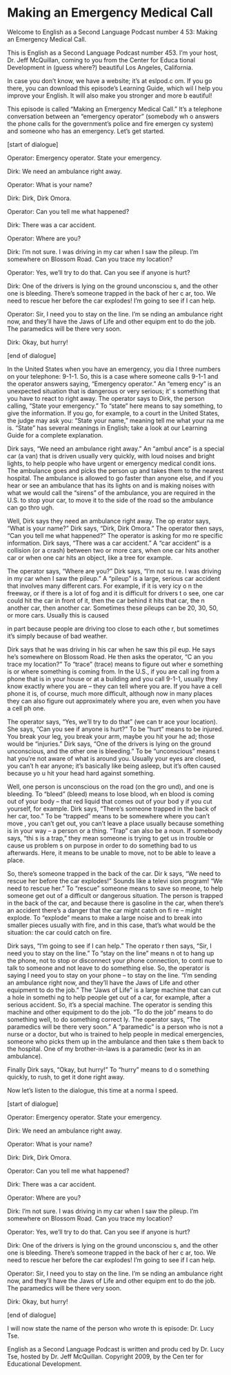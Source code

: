 # Making an Emergency Medical Call

Welcome to English as a Second Language Podcast number 4 53: Making an Emergency Medical Call.

This is English as a Second Language Podcast number 453.  I’m your host, Dr. Jeff McQuillan, coming to you from the Center for Educa tional Development in (guess where?) beautiful Los Angeles, California.

In case you don’t know, we have a website; it’s at eslpod.c om.  If you go there, you can download this episode’s Learning Guide, which wil l help you improve your English.  It will also make you stronger and more b eautiful!

This episode is called “Making an Emergency Medical Call.”  It’s a telephone conversation between an “emergency operator” (somebody wh o answers the phone calls for the government’s police and fire emergen cy system) and someone who has an emergency.  Let’s get started.

[start of dialogue]

Operator:  Emergency operator.  State your emergency.

Dirk:  We need an ambulance right away.

Operator:  What is your name?

Dirk:  Dirk, Dirk Omora.

Operator:  Can you tell me what happened?

Dirk:  There was a car accident.

Operator:  Where are you?

Dirk:  I’m not sure.  I was driving in my car when I saw the pileup.  I’m somewhere on Blossom Road.  Can you trace my location?

Operator:  Yes, we’ll try to do that.  Can you see if  anyone is hurt?

Dirk:  One of the drivers is lying on the ground unconsciou s, and the other one is bleeding.  There’s someone trapped in the back of her c ar, too.  We need to rescue her before the car explodes!  I’m going to see if  I can help.

 Operator:  Sir, I need you to stay on the line.  I’m se nding an ambulance right now, and they’ll have the Jaws of Life and other equipm ent to do the job.  The paramedics will be there very soon.

Dirk:  Okay, but hurry!

[end of dialogue]

In the United States when you have an emergency, you dia l three numbers on your telephone: 9-1-1.  So, this is a case where someone calls 9-1-1 and the operator answers saying, “Emergency operator.”  An “emerg ency” is an unexpected situation that is dangerous or very serious; it’ s something that you have to react to right away.  The operator says to Dirk, the person calling, “State your emergency.”  To “state” here means to say something, to give the information.  If you go, for example, to a court in the United States, the judge may ask you: “State your name,” meaning tell me what your na me is.  “State” has several meanings in English; take a look at our Learning Guide for a complete explanation.

Dirk says, “We need an ambulance right away.”  An “ambul ance” is a special car (a van) that is driven usually very quickly, with loud noises and bright lights, to help people who have urgent or emergency medical condit ions.  The ambulance goes and picks the person up and takes them to the nearest hospital.  The ambulance is allowed to go faster than anyone else, and if you hear or see an ambulance that has its lights on and is making noises with what we would call the “sirens” of the ambulance, you are required in the U.S.  to stop your car, to move it to the side of the road so the ambulance can go thro ugh.

Well, Dirk says they need an ambulance right away.  The op erator says, “What is your name?”  Dirk says, “Dirk, Dirk Omora.”  The operator then says, “Can you tell me what happened?”  The operator is asking for mo re specific information. Dirk says, “There was a car accident.”  A “car accident” is a collision (or a crash) between two or more cars, when one car hits another car  or when one car hits an object, like a tree for example.

The operator says, “Where are you?”  Dirk says, “I’m not su re.  I was driving in my car when I saw the pileup.”  A “pileup” is a large, serious car accident that involves many different cars.  For example, if it is very icy o n the freeway, or if there is a lot of fog and it is difficult for drivers t o see, one car could hit the car in front of it, then the car behind it hits that car, the n another car, then another car. Sometimes these pileups can be 20, 30, 50, or more cars.   Usually this is caused

 in part because people are driving too close to each othe r, but sometimes it’s simply because of bad weather.

Dirk says that he was driving in his car when he saw this pil eup.  He says he’s somewhere on Blossom Road.  He then asks the operator, “C an you trace my location?”  To “trace” (trace) means to figure out wher e something is or where something is coming from.  In the U.S., if you are call ing from a phone that is in your house or at a building and you call 9-1-1, usually they know exactly where you are – they can tell where you are.  If you have a cell  phone it is, of course, much more difficult, although now in many places they can also figure out approximately where you are, even when you have a cell ph one.

The operator says, “Yes, we’ll try to do that” (we can tr ace your location).  She says, “Can you see if anyone is hurt?”  To be “hurt” means to be injured.  You break your leg, you break your arm, maybe you hit your he ad; those would be “injuries.”  Dirk says, “One of the drivers is lying on the ground unconscious, and the other one is bleeding.”  To be “unconscious” means t hat you’re not aware of what is around you.  Usually your eyes are closed, you can’t h ear anyone; it’s basically like being asleep, but it’s often caused because yo u hit your head hard against something.

Well, one person is unconscious on the road (on the gro und), and one is bleeding.  To “bleed” (bleed) means to lose blood, wh en blood is coming out of your body – that red liquid that comes out of your bod y if you cut yourself, for example.  Dirk says, “There’s someone trapped in the back of her car, too.”  To be “trapped” means to be somewhere where you can’t move , you can’t get out, you can’t leave a place usually because something is in your way – a person or a thing.  “Trap” can also be a noun.  If somebody says, “thi s is a trap,” they mean someone is trying to get us in trouble or cause us problem s on purpose in order to do something bad to us afterwards.  Here, it means to be unable to move, not to be able to leave a place.

So, there’s someone trapped in the back of the car.  Dir k says, “We need to rescue her before the car explodes!”  Sounds like a televi sion program!  “We need to rescue her.”  To “rescue” someone means to save so meone, to help someone get out of a difficult or dangerous situation.  The person is trapped in the back of the car, and because there is gasoline in the car, when there’s an accident there’s a danger that the car might catch on fi re – might explode.  To “explode” means to make a large noise and to break into smaller pieces usually with fire, and in this case, that’s what would be the situation: the car could catch on fire.

 Dirk says, “I’m going to see if I can help.”  The operato r then says, “Sir, I need you to stay on the line.”  To “stay on the line” means n ot to hang up the phone, not to stop or disconnect your phone connection, to conti nue to talk to someone and not leave to do something else.  So, the operator  is saying I need you to stay on your phone – to stay on the line.  “I’m sending an ambulance right now, and they’ll have the Jaws of Life and other equipment to do  the job.”  The “Jaws of Life” is a large machine that can cut a hole in somethi ng to help people get out of a car, for example, after a serious accident.  So, it’s a  special machine.  The operator is sending this machine and other equipment to  do the job.  “To do the job” means to do something well, to do something correct ly.  The operator says, “The paramedics will be there very soon.”  A “paramedic”  is a person who is not a nurse or a doctor, but who is trained to help people in medical emergencies, someone who picks them up in the ambulance and then take s them back to the hospital.  One of my brother-in-laws is a paramedic (wor ks in an ambulance).

Finally Dirk says, “Okay, but hurry!”  To “hurry” means to d o something quickly, to rush, to get it done right away.

Now let’s listen to the dialogue, this time at a norma l speed.

[start of dialogue]

Operator:  Emergency operator.  State your emergency.

Dirk:  We need an ambulance right away.

Operator:  What is your name?

Dirk:  Dirk, Dirk Omora.

Operator:  Can you tell me what happened?

Dirk:  There was a car accident.

Operator:  Where are you?

Dirk:  I’m not sure.  I was driving in my car when I saw the pileup.  I’m somewhere on Blossom Road.  Can you trace my location?

Operator:  Yes, we’ll try to do that.  Can you see if  anyone is hurt?

 Dirk:  One of the drivers is lying on the ground unconsciou s, and the other one is bleeding.  There’s someone trapped in the back of her c ar, too.  We need to rescue her before the car explodes!  I’m going to see if  I can help.

Operator:  Sir, I need you to stay on the line.  I’m se nding an ambulance right now, and they’ll have the Jaws of Life and other equipm ent to do the job.  The paramedics will be there very soon.

Dirk:  Okay, but hurry!

[end of dialogue]

I will now state the name of the person who wrote th is episode: Dr. Lucy Tse.



English as a Second Language Podcast is written and produ ced by Dr. Lucy Tse, hosted by Dr. Jeff McQuillan.  Copyright 2009, by the Cen ter for Educational Development.

